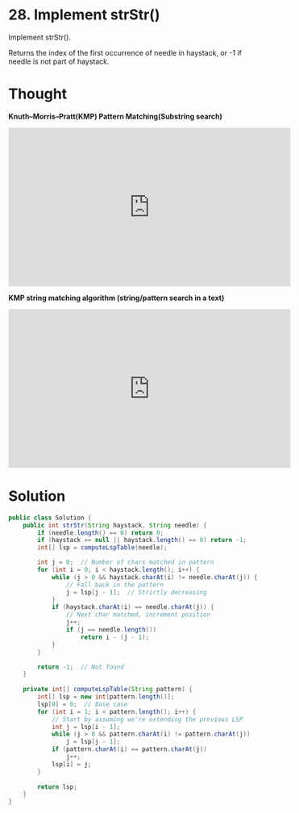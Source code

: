 # 28. Implement strStr\(\)

Implement strStr\(\).

Returns the index of the first occurrence of needle in haystack, or -1 if needle is not part of haystack.

# Thought

**Knuth–Morris–Pratt(KMP) Pattern Matching(Substring search)**
<iframe width="560" height="315" src="https://www.youtube.com/embed/GTJr8OvyEVQ" frameborder="0" allowfullscreen></iframe>


**KMP string matching algorithm (string/pattern search in a text)**
<iframe width="560" height="315" src="https://www.youtube.com/embed/D6dCOa_gMoY" frameborder="0" allowfullscreen></iframe>

# Solution

```java
public class Solution {
    public int strStr(String haystack, String needle) {
        if (needle.length() == 0) return 0;
        if (haystack == null || haystack.length() == 0) return -1;
        int[] lsp = computeLspTable(needle);

        int j = 0;  // Number of chars matched in pattern
        for (int i = 0; i < haystack.length(); i++) {
            while (j > 0 && haystack.charAt(i) != needle.charAt(j)) {
                // Fall back in the pattern
                j = lsp[j - 1];  // Strictly decreasing
            }
            if (haystack.charAt(i) == needle.charAt(j)) {
                // Next char matched, increment position
                j++;
                if (j == needle.length())
                    return i - (j - 1);
            }
        }

        return -1;  // Not found
    }
    
    private int[] computeLspTable(String pattern) {
        int[] lsp = new int[pattern.length()];
        lsp[0] = 0;  // Base case
        for (int i = 1; i < pattern.length(); i++) {
            // Start by assuming we're extending the previous LSP
            int j = lsp[i - 1];
            while (j > 0 && pattern.charAt(i) != pattern.charAt(j))
                j = lsp[j - 1];
            if (pattern.charAt(i) == pattern.charAt(j))
                j++;
            lsp[i] = j;
        }
        
        return lsp;
    }
}
```



